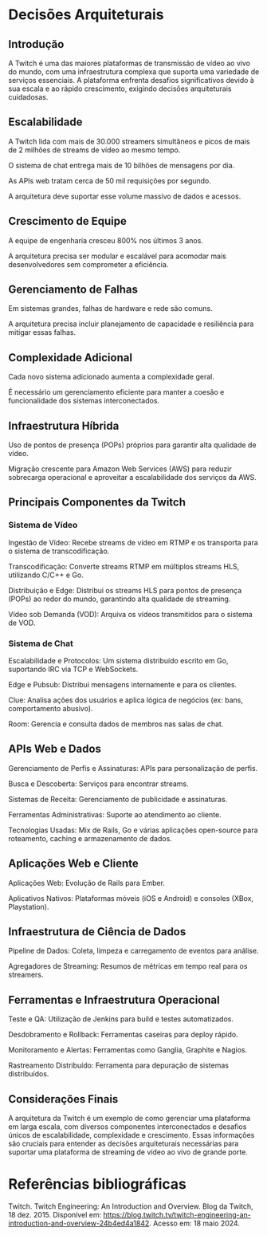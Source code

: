 

# Decisões Arquiteturais

## Introdução

A Twitch é uma das maiores plataformas de transmissão de vídeo ao vivo do mundo, com uma infraestrutura complexa que suporta uma variedade de serviços essenciais. A plataforma enfrenta desafios significativos devido à sua escala e ao rápido crescimento, exigindo decisões arquiteturais cuidadosas.

## Escalabilidade

 A Twitch lida com mais de 30.000 streamers simultâneos e picos de mais de 2 milhões de streams de vídeo ao mesmo tempo.

 O sistema de chat entrega mais de 10 bilhões de mensagens por dia.

 As APIs web tratam cerca de 50 mil requisições por segundo.

 A arquitetura deve suportar esse volume massivo de dados e acessos.

## Crescimento de Equipe

A equipe de engenharia cresceu 800% nos últimos 3 anos.

A arquitetura precisa ser modular e escalável para acomodar mais desenvolvedores sem comprometer a eficiência.

## Gerenciamento de Falhas

Em sistemas grandes, falhas de hardware e rede são comuns.

A arquitetura precisa incluir planejamento de capacidade e resiliência para mitigar essas falhas.

## Complexidade Adicional

Cada novo sistema adicionado aumenta a complexidade geral.

É necessário um gerenciamento eficiente para manter a coesão e funcionalidade dos sistemas interconectados.

## Infraestrutura Híbrida

Uso de pontos de presença (POPs) próprios para garantir alta qualidade de vídeo.

Migração crescente para Amazon Web Services (AWS) para reduzir sobrecarga operacional e aproveitar a escalabilidade dos serviços da AWS.

## Principais Componentes da Twitch

### Sistema de Vídeo

Ingestão de Vídeo: Recebe streams de vídeo em RTMP e os transporta para o sistema de transcodificação.

Transcodificação: Converte streams RTMP em múltiplos streams HLS, utilizando C/C++ e Go.

Distribuição e Edge: Distribui os streams HLS para pontos de presença (POPs) ao redor do mundo, garantindo alta qualidade de streaming.

Vídeo sob Demanda (VOD): Arquiva os vídeos transmitidos para o sistema de VOD.

### Sistema de Chat

Escalabilidade e Protocolos: Um sistema distribuído escrito em Go, suportando IRC via TCP e WebSockets.

Edge e Pubsub: Distribui mensagens internamente e para os clientes.

Clue: Analisa ações dos usuários e aplica lógica de negócios (ex: bans, comportamento abusivo).

Room: Gerencia e consulta dados de membros nas salas de chat.

## APIs Web e Dados

Gerenciamento de Perfis e Assinaturas: APIs para personalização de perfis.

Busca e Descoberta: Serviços para encontrar streams.

Sistemas de Receita: Gerenciamento de publicidade e assinaturas.

Ferramentas Administrativas: Suporte ao atendimento ao cliente.

Tecnologias Usadas: Mix de Rails, Go e várias aplicações open-source para roteamento, caching e armazenamento de dados.

## Aplicações Web e Cliente

Aplicações Web: Evolução de Rails para Ember.

Aplicativos Nativos: Plataformas móveis (iOS e Android) e consoles (XBox, Playstation).

## Infraestrutura de Ciência de Dados

Pipeline de Dados: Coleta, limpeza e carregamento de eventos para análise.

Agregadores de Streaming: Resumos de métricas em tempo real para os streamers.

## Ferramentas e Infraestrutura Operacional

Teste e QA: Utilização de Jenkins para build e testes automatizados.

Desdobramento e Rollback: Ferramentas caseiras para deploy rápido.

Monitoramento e Alertas: Ferramentas como Ganglia, Graphite e Nagios.

Rastreamento Distribuído: Ferramenta para depuração de sistemas distribuídos.

## Considerações Finais

A arquitetura da Twitch é um exemplo de como gerenciar uma plataforma em larga escala, com diversos componentes interconectados e desafios únicos de escalabilidade, complexidade e crescimento. Essas informações são cruciais para entender as decisões arquiteturais necessárias para suportar uma plataforma de streaming de vídeo ao vivo de grande porte.


# Referências bibliográficas

Twitch. Twitch Engineering: An Introduction and Overview. Blog da Twitch, 18 dez. 2015. Disponível em: https://blog.twitch.tv/twitch-engineering-an-introduction-and-overview-24b4ed4a1842. Acesso em: 18 maio 2024.
